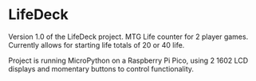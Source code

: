 # LifeDeck
Version 1.0 of the LifeDeck project. 
MTG Life counter for 2 player games.
Currently allows for starting life totals of 20 or 40 life.

Project is running MicroPython on a Raspberry Pi Pico, using 2 1602 LCD displays and momentary buttons to control functionality.
